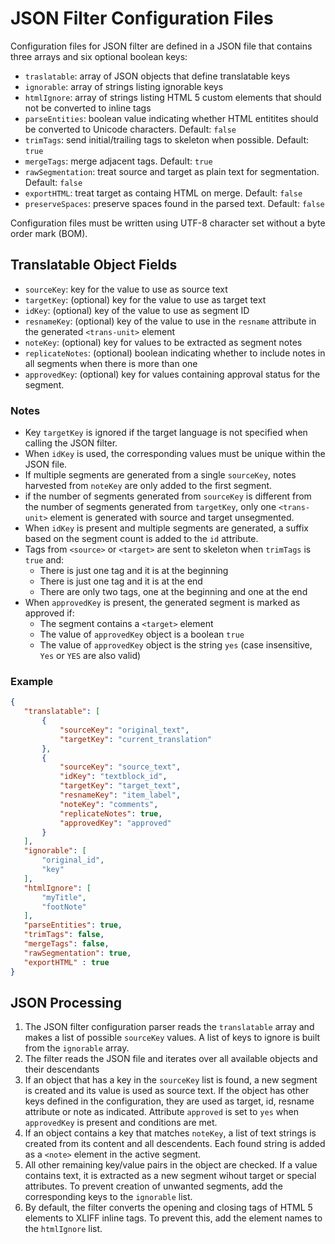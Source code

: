 # JSON Filter Configuration Files

Configuration files for JSON filter are defined in a JSON file that contains three arrays and six optional boolean keys:

- `traslatable`: array of JSON objects that define translatable keys
- `ignorable`: array of strings listing ignorable keys
- `htmlIgnore`: array of strings listing HTML 5 custom elements that should not be converted to inline tags
- `parseEntities`: boolean value indicating whether HTML entitites should be converted to Unicode characters. Default: `false`
- `trimTags`: send initial/trailing tags to skeleton when possible. Default: `true`
- `mergeTags`: merge adjacent tags. Default: `true`
- `rawSegmentation`: treat source and target as plain text for segmentation. Default: `false`
- `exportHTML`: treat target as containg HTML on merge. Default: `false`
- `preserveSpaces`: preserve spaces found in the parsed text. Default: `false`

Configuration files must be written using UTF-8 character set without a byte order mark (BOM).

## Translatable Object Fields

- `sourceKey`: key for the value to use as source text
- `targetKey`: (optional) key for the value to use as target text
- `idKey`: (optional) key of the value to use as segment ID
- `resnameKey`: (optional) key of the value to use in the `resname` attribute in the generated `<trans-unit>` element
- `noteKey`: (optional) key for values to be extracted as segment notes
- `replicateNotes`: (optional) boolean indicating whether to include notes in all segments when there is more than one
- `approvedKey`: (optional) key for values containing approval status for the segment.

### Notes

- Key `targetKey` is ignored if the target language is not specified when calling the JSON filter.
- When `idKey` is used, the corresponding values must be unique within the JSON file.
- If multiple segments are generated from a single `sourceKey`, notes harvested from `noteKey` are only added to the first segment.
- if the number of segments generated from `sourceKey` is different from the number of segments generated from `targetKey`, only one `<trans-unit>` element is generated with source and target unsegmented.
- When `idKey` is present and multiple segments are generated, a suffix based on the segment count is added to the `id` attribute.
- Tags from `<source>` or `<target>` are sent to skeleton when `trimTags` is `true` and:
  - There is just one tag and it is at the beginning
  - There is just one tag and it is at the end
  - There are only two tags, one at the beginning and one at the end
- When `approvedKey` is present, the generated segment is marked as approved if:
  - The segment contains a `<target>` element
  - The value of `approvedKey` object is a boolean `true`
  - The value of `approvedKey` object is the string `yes` (case insensitive, `Yes` or `YES` are also valid)

### Example

 ``` json
{
    "translatable": [
        {
            "sourceKey": "original_text",
            "targetKey": "current_translation"
        },
        {
            "sourceKey": "source_text",
            "idKey": "textblock_id",
            "targetKey": "target_text",
            "resnameKey": "item_label",
            "noteKey": "comments",
            "replicateNotes": true,
            "approvedKey": "approved"
        }
    ],
    "ignorable": [
        "original_id",
        "key"
    ],
    "htmlIgnore": [
        "myTitle", 
        "footNote"
    ],
    "parseEntities": true,
    "trimTags": false,    
    "mergeTags": false,
    "rawSegmentation": true,
    "exportHTML" : true
}
 ```

## JSON Processing

 1. The JSON filter configuration parser reads the `translatable` array and makes a list of possible `sourceKey` values. A list of keys to ignore is built from the `ignorable` array.
 2. The filter reads the JSON file and iterates over all available objects and their descendants
 3. If an object that has a key in the `sourceKey` list is found, a new segment is created and its value is used as source text. If the object has other keys defined in the configuration, they are used as target, id, resname attribute or note as indicated. Attribute `approved` is set to `yes` when `approvedKey` is present and conditions are met.
 4. If an object contains a key that matches `noteKey`, a list of text strings is created from its content and all descendents. Each found string is added as a `<note>` element in the active segment.
 5. All other remaining key/value pairs in the object are checked. If a value contains text, it is extracted as a new segment wihout target or special attributes. To prevent creation of unwanted segments, add the corresponding keys to the `ignorable` list.
 6. By default, the filter converts the opening and closing tags of HTML 5 elements to XLIFF inline tags. To prevent this, add the element names to the `htmlIgnore` list.
  